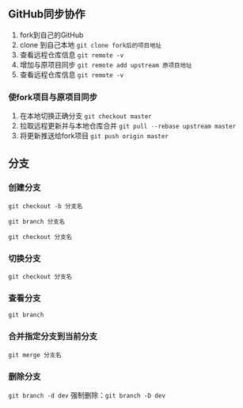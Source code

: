 ## GitHub同步协作
1. fork到自己的GitHub
2. clone 到自己本地 `git clone fork后的项目地址`
3. 查看远程仓库信息 `git remote -v`
4. 增加与原项目同步 `git remote add upstream 原项目地址`
5. 查看远程仓库信息 `git remote -v`

### 使fork项目与原项目同步
1. 在本地切换正确分支 `git checkout master`
2. 拉取远程更新并与本地仓库合并 `git pull --rebase upstream master`
3. 将更新推送给fork项目 `git push origin master`

## 分支

### 创建分支
`git checkout -b 分支名`

```
git branch 分支名

git checkout 分支名
```

### 切换分支

`git checkout 分支名`

### 查看分支

`git branch`

### 合并指定分支到当前分支

`git merge 分支名` 

### 删除分支

`git branch -d dev` 
强制删除：`git branch -D dev` 